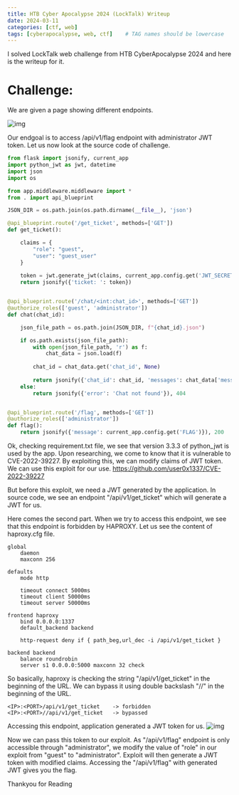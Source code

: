 ```yaml
---
title: HTB Cyber Apocalypse 2024 (LockTalk) Writeup
date: 2024-03-11
categories: [ctf, web]
tags: [cyberapocalypse, web, ctf]    # TAG names should be lowercase
---
```


I solved LockTalk web challenge from HTB CyberApocalypse 2024 and here is the writeup for it.

# Challenge:

We are given a page showing different endpoints.

![img](https://i.imgur.com/wXkljdj.jpeg)

Our endgoal is to access /api/v1/flag endpoint with administrator JWT token. Let us now look at the source code of challenge.

```python
from flask import jsonify, current_app
import python_jwt as jwt, datetime
import json
import os

from app.middleware.middleware import *
from . import api_blueprint

JSON_DIR = os.path.join(os.path.dirname(__file__), 'json')

@api_blueprint.route('/get_ticket', methods=['GET'])
def get_ticket():

    claims = {
        "role": "guest", 
        "user": "guest_user"
    }
    
    token = jwt.generate_jwt(claims, current_app.config.get('JWT_SECRET_KEY'), 'PS256', datetime.timedelta(minutes=60))
    return jsonify({'ticket: ': token})


@api_blueprint.route('/chat/<int:chat_id>', methods=['GET'])
@authorize_roles(['guest', 'administrator'])
def chat(chat_id):

    json_file_path = os.path.join(JSON_DIR, f"{chat_id}.json")

    if os.path.exists(json_file_path):
        with open(json_file_path, 'r') as f:
            chat_data = json.load(f)
        
        chat_id = chat_data.get('chat_id', None)
        
        return jsonify({'chat_id': chat_id, 'messages': chat_data['messages']})
    else:
        return jsonify({'error': 'Chat not found'}), 404


@api_blueprint.route('/flag', methods=['GET'])
@authorize_roles(['administrator'])
def flag():
    return jsonify({'message': current_app.config.get('FLAG')}), 200
```
Ok, checking requirement.txt file, we see that version 3.3.3 of python_jwt is used by the app. Upon researching, we come to know that it is vulnerable to CVE-2022-39227. By exploiting this, we can modify claims of JWT token. We can use this exploit for our use. https://github.com/user0x1337/CVE-2022-39227

But before this exploit, we need a JWT generated by the application. In source code, we see an endpoint "/api/v1/get_ticket" which will generate a JWT for us.

Here comes the second part. When we try to access this endpoint, we see that this endpoint is forbidden by HAPROXY. Let us see the content of haproxy.cfg file.

```
global
    daemon
    maxconn 256

defaults
    mode http

    timeout connect 5000ms
    timeout client 50000ms
    timeout server 50000ms

frontend haproxy
    bind 0.0.0.0:1337
    default_backend backend

    http-request deny if { path_beg,url_dec -i /api/v1/get_ticket }
    
backend backend
    balance roundrobin
    server s1 0.0.0.0:5000 maxconn 32 check
```
So basically, haproxy is checking the string "/api/v1/get_ticket" in the beginning of the URL. We can bypass it using double backslash  "//" in the beginning of the URL.

```
<IP>:<PORT>/api/v1/get_ticket    -> forbidden
<IP>:<PORT>//api/v1/get_ticket   -> bypassed
```

Accessing this endpoint, application generated a JWT token for us.
![img](https://i.imgur.com/bsiaUlJ.jpeg)

Now we can pass this token to our exploit. As "/api/v1/flag" endpoint is only accessible through "administrator", we modify the value of "role" in our exploit from "guest" to "administrator". Exploit will then generate a JWT token with modified claims. Accessing the "/api/v1/flag" with generated JWT gives you the flag.

Thankyou for Reading

